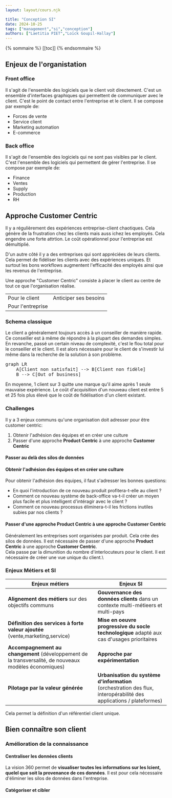 ```yaml
---
layout: layout/cours.njk

title: "Conception SI"
date: 2024-10-25
tags: ["management","si","conception"]
authors: ["Laetitia PIET","Loïck Goupil-Hallay"]
---
```


{% sommaire %}
[[toc]]
{% endsommaire %}

## Enjeux de l'organistation

### Front office

Il s'agit de l'ensemble des logiciels que le client voit directement. C'est un ensemble d'interfaces graphiques qui permettent de communiquer avec le client. C'est le point de contact entre l'entreprise et le client.
Il se compose par exemple de:
- Forces de vente
- Service client
- Marketing automation
- E-commerce

### Back office

Il s'agit de l'ensemble des logiciels qui ne sont pas visibles par le client. C'est l'ensemble des logiciels qui permettent de gérer l'entreprise. Il se compose par exemple de:
- Finance
- Ventes
- Supply
- Production
- RH

## Approche Customer Centric

Il y a régulièrement des expériences entreprise-client chaotiques. Cela génère de la frustration chez les clients mais auss ichez les employés. Cela engendre une forte attrtion. Le coût opérationnel pour l'entreprise est démultiplié.

D'un autre côté il y a des entreprises qui sont appréciées de leurs clients. Cela permet de fidéliser les clients avec des expériences uniques. Et surtout les bons workflows augmentent l'efficacité des employés ainsi que les revenus de l'entreprise.

Une approche "Customer Centric" consiste à placer le client au centre de tout ce que l'organisation réalise.

|||
|---|---|
|Pour le client|Anticiper ses besoins|
|Pour l'entreprise|

### Schema classique

Le client a généralement toujours accès à un conseiller de manière rapide. Ce conseiller est à même de répondre à la plupart des demandes simples. En revanche, passé un certain niveau de complexité, c'est le flou total pour le conseiller et le client. Il est alors nécessaire pour le client de s'investir lui même dans la recherche de la solution à son problème.

<pre class="mermaid" style="background-color: transparent;">
graph LR
    A[Client non satisfait] --> B[Client non fidèle]
    B --> C[Out of business]
</pre>

En moyenne, 1 client sur 3 quitte une marque qu'il aime après 1 seule mauvaise expérience.
Le coût d'acquisition d'un nouveau client est entre 5 et 25 fois plus élevé que le coût de fidélisation d'un client existant.

### Challenges

Il y a 3 enjeux communs qu'une organisation doit adresser pour être customer centric:
1. Obtenir l'adhésion des équipes et en créer une culture
2. Passer d'une approche **Product Centric** à une approche **Customer Centric**

#### Passer au delà des silos de données

#### Obtenir l'adhésion des équipes et en créer une culture

Pour obtenir l'adhésion des équipes, il faut s'adresser les bonnes questions:
- En quoi l'introduction de ce nouveau produit profitera-t-elle au client ?
- Comment ce nouveau système de back-office va-t-il créer un moyen plus facile et plus intelligent d'intéragir avec le client ?
- Comment ce nouveau processus éliminera-t-il les frictions inutiles subies par nos clients ?

#### Passer d'une approche **Product Centric** à une approche **Customer Centric**
Généralement les entreprises sont organisées par produit. Cela crée des silos de données. Il est nécessaire de passer d'une approche **Product Centric** à une approche **Customer Centric**.\
Cela passe par la dimunition du nombre d'interlocuteurs pour le client. Il est nécessaire de créer une vue unique du client.\

### Enjeux Métiers et SI

|Enjeux métiers|Enjeux SI|
|---|---|
|**Alignement des métiers** sur des objectifs communs|**Gouvernance des données clients** dans un contexte multi-métieers et multi-pays|
|**Définition des services à forte valeur ajoutée** (vente,marketing,service)|**Mise en oeuvre progressive du socle technologique** adapté aux cas d'usages prioritaires|
|**Accompagnement au changement** (développement de la transversalité, de nouveaux modèles économiques)|**Approche par expérimentation**|
|**Pilotage par la valeur générée**|**Urbanisation du système d'information** (orchestration des flux, interopérabilité des applications / plateformes)|

Cela permet la définition d'un référentiel client unique.

## Bien connaître son client

###  Amélioration de la connaissance

#### Centraliser les données clients

La vision 360 permet de **visualiser toutes les informations sur les lcient, quelel que soit la provenance de ces données**. Il est pour cela nécessaire d'éliminer les silos de données dans l'entreprise.

#### Catégoriser et cibler
